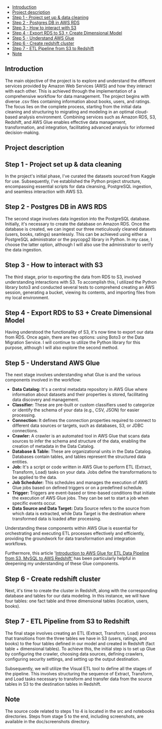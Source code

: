 
- [Introduction](#introduction)
- [Project description](#project-description)
- [Step 1 - Project set up \& data cleaning](#step-1---project-set-up--data-cleaning)
- [Step 2 - Postgres DB in AWS RDS](#step-2---postgres-db-in-aws-rds)
- [Step 3 - How to interact with S3](#step-3---how-to-interact-with-s3)
- [Step 4 - Export RDS to S3 + Create Dimensional Model](#step-4---export-rds-to-s3--create-dimensional-model)
- [Step 5 - Understand AWS Glue](#step-5---understand-aws-glue)
- [Step 6 - Create redshift cluster](#step-6---create-redshift-cluster)
- [Step 7 - ETL Pipeline from S3 to Redshift](#step-7---etl-pipeline-from-s3-to-redshift)
- [Note](#note)


## Introduction

The main objective of the project is to explore and understand the different services provided by Amazon Web Services (AWS) and how they interact with each other. This is achieved through the implementation of a comprehensive workflow for data management. The project begins with diverse .csv files containing information about books, users, and ratings. The focus lies on the complete process, starting from the initial data cleaning and structuring to migrating and modeling in an optimal cloud-based analysis environment. Combining services such as Amazon RDS, S3, Redshift, and AWS Glue enables effective data management, transformation, and integration, facilitating advanced analysis for informed decision-making.

## Project description

## Step 1 - Project set up & data cleaning

In the project's initial phase, I've curated the datasets sourced from Kaggle for use. Subsequently, I've established the Python project structure, encompassing essential scripts for data cleansing, PostgreSQL ingestion, and seamless interaction with AWS S3.

## Step 2 - Postgres DB in AWS RDS

The second stage involves data ingestion into the PostgreSQL database. Initially, it's necessary to create the database on Amazon RDS. Once the database is created, we can ingest our three meticulously cleaned datasets (users, books, ratings) seamlessly. This can be achieved using either a PostgreSQL administrator or the psycopg2 library in Python. In my case, I choose the latter option, although I will also use the administrator to verify the data ingestion.

## Step 3 - How to interact with S3

The third stage, prior to exporting the data from RDS to S3, involved understanding interactions with S3. To accomplish this, I utilized the Python library boto3 and conducted several tests to comprehend creating an AWS session, generating a bucket, viewing its contents, and importing files from my local environment.

## Step 4 - Export RDS to S3 + Create Dimensional Model

Having understood the functionality of S3, it's now time to export our data from RDS. Once again, there are two options: using Boto3 or the Data Migration Service. I will continue to utilize the Python library for this purpose, although I will also explore the second method.

## Step 5 - Understand AWS Glue

The next stage involves understanding what Glue is and the various components involved in the workflow:

- **Data Catalog:** It's a central metadata repository in AWS Glue where information about datasets and their properties is stored, facilitating data discovery and management.
- **Classifier:** These are pre-built or custom classifiers used to categorize or identify the schema of your data (e.g., CSV, JSON) for easier processing.
- **Connection:** It defines the connection properties required to connect to different data sources or targets, such as databases, S3, or JDBC connections.
- **Crawler:** A crawler is an automated tool in AWS Glue that scans data sources to infer the schema and structure of the data, enabling the creation of metadata in the Data Catalog.
- **Database & Table:** These are organizational units in the Data Catalog. Databases contain tables, and tables represent the structured data entities.
- **Job:** It's a script or code written in AWS Glue to perform ETL (Extract, Transform, Load) tasks on your data. Jobs define the transformations to be applied to the data.
- **Job Scheduler:** This schedules and manages the execution of AWS Glue jobs based on defined triggers or on a predefined schedule.
- **Trigger:** Triggers are event-based or time-based conditions that initiate the execution of AWS Glue jobs. They can be set to start a job when specific events occur.
- **Data Source and Data Target:** Data Source refers to the source from which data is extracted, while Data Target is the destination where transformed data is loaded after processing.

Understanding these components within AWS Glue is essential for orchestrating and executing ETL processes effectively and efficiently, providing the groundwork for data transformation and integration workflows.

Furthermore, this article '[Introduction to AWS Glue for ETL Data Pipeline from S3, MySQL to AWS Redshift'](https://medium.com/@arlene.r/introduction-to-aws-glue-for-etl-data-pipeline-from-s3-mysql-to-aws-redshift-aad0c89edc26)  has been particularly helpful in deepening my understanding of these Glue components.

## Step 6 - Create redshift cluster

Next, it's time to create the cluster in Redshift, along with the corresponding database and tables for our data modeling. In this instance, we will have four tables: one fact table and three dimensional tables (location, users, books).

## Step 7 - ETL Pipeline from S3 to Redshift

The final stage involves creating an ETL (Extract, Transform, Load) process that transitions from the three tables we have in S3 (users, ratings, and books) to the four tables defined in our model and created in Redshift (fact table + dimensional tables). To achieve this, the initial step is to set up Glue by configuring the crawler, choosing data sources, defining crawlers, configuring security settings, and setting up the output destination.

Subsequently, we will utilize the Visual ETL tool to define all the stages of the pipeline. This involves structuring the sequence of Extract, Transform, and Load tasks necessary to transform and transfer data from the source tables in S3 to the destination tables in Redshift.

## Note

The source code related to steps 1 to 4 is located in the src and notebooks directories. Steps from stage 5 to the end, including screenshots, are available in the doc/screenshots directory.

